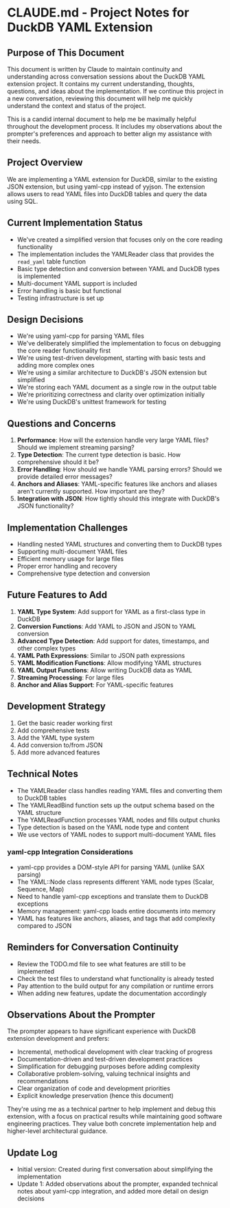 # CLAUDE.md - Project Notes for DuckDB YAML Extension

## Purpose of This Document

This document is written by Claude to maintain continuity and understanding across conversation sessions about the DuckDB YAML extension project. It contains my current understanding, thoughts, questions, and ideas about the implementation. If we continue this project in a new conversation, reviewing this document will help me quickly understand the context and status of the project.

This is a candid internal document to help me be maximally helpful throughout the development process. It includes my observations about the prompter's preferences and approach to better align my assistance with their needs.

## Project Overview

We are implementing a YAML extension for DuckDB, similar to the existing JSON extension, but using yaml-cpp instead of yyjson. The extension allows users to read YAML files into DuckDB tables and query the data using SQL.

## Current Implementation Status

- We've created a simplified version that focuses only on the core reading functionality
- The implementation includes the YAMLReader class that provides the `read_yaml` table function
- Basic type detection and conversion between YAML and DuckDB types is implemented
- Multi-document YAML support is included
- Error handling is basic but functional
- Testing infrastructure is set up

## Design Decisions

- We're using yaml-cpp for parsing YAML files
- We've deliberately simplified the implementation to focus on debugging the core reader functionality first
- We're using test-driven development, starting with basic tests and adding more complex ones
- We're using a similar architecture to DuckDB's JSON extension but simplified
- We're storing each YAML document as a single row in the output table
- We're prioritizing correctness and clarity over optimization initially
- We're using DuckDB's unittest framework for testing

## Questions and Concerns

1. **Performance**: How will the extension handle very large YAML files? Should we implement streaming parsing?
2. **Type Detection**: The current type detection is basic. How comprehensive should it be?
3. **Error Handling**: How should we handle YAML parsing errors? Should we provide detailed error messages?
4. **Anchors and Aliases**: YAML-specific features like anchors and aliases aren't currently supported. How important are they?
5. **Integration with JSON**: How tightly should this integrate with DuckDB's JSON functionality?

## Implementation Challenges

- Handling nested YAML structures and converting them to DuckDB types
- Supporting multi-document YAML files
- Efficient memory usage for large files
- Proper error handling and recovery
- Comprehensive type detection and conversion

## Future Features to Add

1. **YAML Type System**: Add support for YAML as a first-class type in DuckDB
2. **Conversion Functions**: Add YAML to JSON and JSON to YAML conversion
3. **Advanced Type Detection**: Add support for dates, timestamps, and other complex types
4. **YAML Path Expressions**: Similar to JSON path expressions
5. **YAML Modification Functions**: Allow modifying YAML structures
6. **YAML Output Functions**: Allow writing DuckDB data as YAML
7. **Streaming Processing**: For large files
8. **Anchor and Alias Support**: For YAML-specific features

## Development Strategy

1. Get the basic reader working first
2. Add comprehensive tests
3. Add the YAML type system
4. Add conversion to/from JSON
5. Add more advanced features

## Technical Notes

- The YAMLReader class handles reading YAML files and converting them to DuckDB tables
- The YAMLReadBind function sets up the output schema based on the YAML structure
- The YAMLReadFunction processes YAML nodes and fills output chunks
- Type detection is based on the YAML node type and content
- We use vectors of YAML nodes to support multi-document YAML files

### yaml-cpp Integration Considerations
- yaml-cpp provides a DOM-style API for parsing YAML (unlike SAX parsing)
- The YAML::Node class represents different YAML node types (Scalar, Sequence, Map)
- Need to handle yaml-cpp exceptions and translate them to DuckDB exceptions
- Memory management: yaml-cpp loads entire documents into memory
- YAML has features like anchors, aliases, and tags that add complexity compared to JSON

## Reminders for Conversation Continuity

- Review the TODO.md file to see what features are still to be implemented
- Check the test files to understand what functionality is already tested
- Pay attention to the build output for any compilation or runtime errors
- When adding new features, update the documentation accordingly

## Observations About the Prompter

The prompter appears to have significant experience with DuckDB extension development and prefers:

- Incremental, methodical development with clear tracking of progress
- Documentation-driven and test-driven development practices
- Simplification for debugging purposes before adding complexity
- Collaborative problem-solving, valuing technical insights and recommendations
- Clear organization of code and development priorities
- Explicit knowledge preservation (hence this document)

They're using me as a technical partner to help implement and debug this extension, with a focus on practical results while maintaining good software engineering practices. They value both concrete implementation help and higher-level architectural guidance.

## Update Log

- Initial version: Created during first conversation about simplifying the implementation
- Update 1: Added observations about the prompter, expanded technical notes about yaml-cpp integration, and added more detail on design decisions
